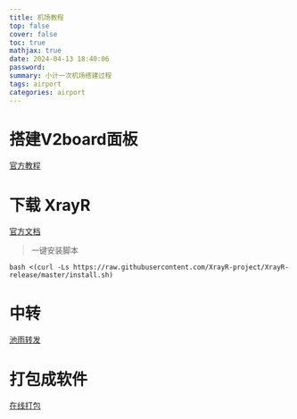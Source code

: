 ```yaml
---
title: 机场教程
top: false
cover: false
toc: true
mathjax: true
date: 2024-04-13 18:40:06
password:
summary: 小计一次机场搭建过程
tags: airport
categories: airport
---
```


# 搭建V2board面板

[官方教程](https://docs.v2board.com/deploy/aapanel.html)


# 下载 XrayR

[官方文档](https://xrayr-project.github.io/XrayR-doc)

> 一键安装脚本

```shell
bash <(curl -Ls https://raw.githubusercontent.com/XrayR-project/XrayR-release/master/install.sh)
```

# 中转

[池雨转发](https://board.chiyu.pro)

# 打包成软件

[在线打包](https://www.v2matrix.com)
